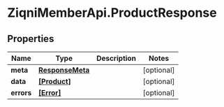 # ZiqniMemberApi.ProductResponse

## Properties

Name | Type | Description | Notes
------------ | ------------- | ------------- | -------------
**meta** | [**ResponseMeta**](ResponseMeta.md) |  | [optional] 
**data** | [**[Product]**](Product.md) |  | [optional] 
**errors** | [**[Error]**](Error.md) |  | [optional] 


